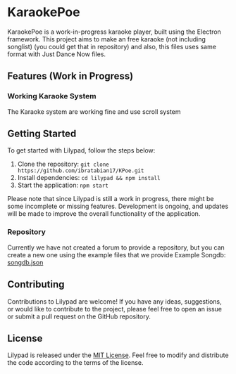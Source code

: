 # KaraokePoe

KaraokePoe is a work-in-progress karaoke player, built using the Electron framework. This project aims to make an free karaoke (not including songlist) (you could get that in repository) and also, this files uses same format with Just Dance Now files.

## Features (Work in Progress)

### Working Karaoke System
The Karaoke system are working fine and use scroll system

## Getting Started
To get started with Lilypad, follow the steps below:

1. Clone the repository: `git clone https://github.com/ibratabian17/KPoe.git`
2. Install dependencies: `cd lilypad && npm install`
3. Start the application: `npm start`

Please note that since Lilypad is still a work in progress, there might be some incomplete or missing features. Development is ongoing, and updates will be made to improve the overall functionality of the application.

### Repository
Currently we have not created a forum to provide a repository, but you can create a new one using the example files that we provide
Example Songdb: [songdb.json](https://droid2.prjktla.workers.dev/KPoe/songdb.json)

## Contributing
Contributions to Lilypad are welcome! If you have any ideas, suggestions, or would like to contribute to the project, please feel free to open an issue or submit a pull request on the GitHub repository.

## License
Lilypad is released under the [MIT License](https://opensource.org/licenses/MIT). Feel free to modify and distribute the code according to the terms of the license.
